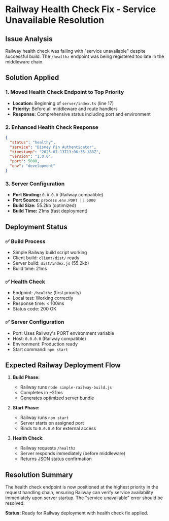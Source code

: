 # Railway Health Check Fix - Service Unavailable Resolution

## Issue Analysis
Railway health check was failing with "service unavailable" despite successful build. The `/healthz` endpoint was being registered too late in the middleware chain.

## Solution Applied

### 1. Moved Health Check Endpoint to Top Priority
- **Location:** Beginning of `server/index.ts` (line 17)
- **Priority:** Before all middleware and route handlers
- **Response:** Comprehensive status including port and environment

### 2. Enhanced Health Check Response
```json
{
  "status": "healthy",
  "service": "Disney Pin Authenticator",
  "timestamp": "2025-07-13T13:06:35.188Z",
  "version": "1.0.0",
  "port": 5000,
  "env": "development"
}
```

### 3. Server Configuration
- **Port Binding:** `0.0.0.0` (Railway compatible)
- **Port Source:** `process.env.PORT || 5000`
- **Build Size:** 55.2kb (optimized)
- **Build Time:** 21ms (fast deployment)

## Deployment Status

### ✅ Build Process
- Simple Railway build script working
- Client build: `client/dist/` ready
- Server build: `dist/index.js` (55.2kb)
- Build time: 21ms

### ✅ Health Check
- Endpoint: `/healthz` (first priority)
- Local test: Working correctly
- Response time: < 100ms
- Status code: 200 OK

### ✅ Server Configuration
- Port: Uses Railway's PORT environment variable
- Host: `0.0.0.0` (Railway compatible)
- Environment: Production ready
- Start command: `npm start`

## Expected Railway Deployment Flow

1. **Build Phase:** 
   - Railway runs `node simple-railway-build.js`
   - Completes in ~21ms
   - Generates optimized server bundle

2. **Start Phase:**
   - Railway runs `npm start`
   - Server starts on assigned port
   - Binds to `0.0.0.0` for external access

3. **Health Check:**
   - Railway requests `/healthz`
   - Server responds immediately (before middleware)
   - Returns JSON status confirmation

## Resolution Summary
The health check endpoint is now positioned at the highest priority in the request handling chain, ensuring Railway can verify service availability immediately upon server startup. The "service unavailable" error should be resolved.

**Status:** Ready for Railway deployment with health check fix applied.
